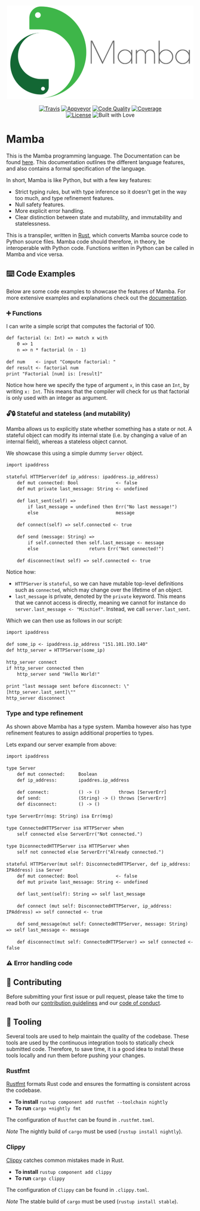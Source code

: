<link rel="shortcut icon" type="image/x-icon" href="image/logo.ico">

<p align="center">
    <img src="image/logo_text.png" height="250">
</p>

<p align="center">
    <a href="https://travis-ci.org/JSAbrahams/mamba/branches?branch=master"><img src="https://img.shields.io/travis/JSAbrahams/mamba/master.svg?style=for-the-badge&logo=linux" alt="Travis"/></a>
    <a href="https://ci.appveyor.com/project/JSAbrahams/mamba"><img src="https://img.shields.io/appveyor/ci/JSAbrahams/mamba/master.svg?style=for-the-badge&logo=windows" alt="Appveyor"/></a>
    <a href="https://app.codacy.com/project/JSAbrahams/mamba/dashboard"><img src="https://img.shields.io/codacy/grade/74944b486d444bf2b772e7311e9ae2f4.svg?style=for-the-badge" alt="Code Quality"/></a>
    <a href="https://codecov.io/gh/JSAbrahams/mamba"><img src="https://img.shields.io/codecov/c/github/JSAbrahams/mamba.svg?style=for-the-badge" alt="Coverage"/></a>
    <br>
    <a href="https://github.com/JSAbrahams/mamba/blob/master/LICENSE"><img src="https://img.shields.io/github/license/JSAbrahams/mamba.svg?style=for-the-badge" alt="License"/></a>
    <img src="https://img.shields.io/badge/Built%20with-%E2%99%A5-red.svg?style=for-the-badge" alt="Built with Love"/>
</p>

# Mamba

This is the Mamba programming language. 
The Documentation can be found [here](https://joelabrahams.nl/mamba_doc).
This documentation outlines the different language features, and also contains a formal specification of the language.

In short, Mamba is like Python, but with a few key features:
-   Strict typing rules, but with type inference so it doesn't get in the way too much, and type refinement features.
-   Null safety features.
-   More explicit error handling.
-   Clear distinction between state and mutability, and immutability and statelessness.

This is a transpiler, written in [Rust](https://www.rust-lang.org/), which converts Mamba source code to Python source files.
Mamba code should therefore, in theory, be interoperable with Python code.
Functions written in Python can be called in Mamba and vice versa.

## ⌨️ Code Examples

Below are some code examples to showcase the features of Mamba.
For more extensive examples and explanations check out the [documentation](https://joelabrahams.nl/mamba_doc).

### ➕ Functions

I can write a simple script that computes the factorial of 100.
```
def factorial (x: Int) => match x with
    0 => 1
    n => n * factorial (n - 1)

def num    <- input "Compute factorial: "
def result <- factorial num
print "Factorial [num] is: [result]"
```

Notice how here we specify the type of argument `x`, in this case an `Int`, by writing `x: Int`.
This means that the compiler will check for us that factorial is only used with an integer as argument.

### 🔓🔒 Stateful and stateless (and mutability)

Mamba allows us to explicitly state whether something has a state or not.
A stateful object can modify its internal state (i.e. by changing a value of an internal field), whereas a stateless object cannot.

We showcase this using a simple dummy `Server` object.
```
import ipaddress

stateful HTTPServer(def ip_address: ipaddress.ip_address)
    def mut connected: Bool              <- false
    def mut private last_message: String <- undefined

    def last_sent(self) =>
        if last_message = undefined then Err("No last message!")
        else                             message

    def connect(self) => self.connected <- true

    def send (message: String) => 
        if self.connected then self.last_message <- message
        else                   return Err("Not connected!")

    def disconnect(mut self) => self.connected <- true
```

Notice how:
-   `HTTPServer` is `stateful`, so we can have mutable top-level definitions such as `connected`, which may change over the lifetime of an object.
-   `last_message` is private, denoted by the `private` keyword.
    This means that we cannot access is directly, meaning we cannot for instance do `server.last_message <- "Mischief"`.
    Instead, we call `server.last_sent`.

Which we can then use as follows in our script:
```
import ipaddress

def some_ip <- ipaddress.ip_address "151.101.193.140"
def http_server = HTTPServer(some_ip)

http_server connect
if http_server connected then
    http_server send "Hello World!"

print "last message sent before disconnect: \"[http_server.last_sent]\""
http_server disconnect
```

### Type and type refinement

As shown above Mamba has a type system.
Mamba however also has type refinement features to assign additional properties to types.

Lets expand our server example from above:
```
import ipaddress

type Server 
    def mut connected:     Boolean
    def ip_address:        ipaddres.ip_address

    def connect:           () -> ()       throws [ServerErr]
    def send:              (String) -> () throws [ServerErr]
    def disconnect:        () -> ()

type ServerErr(msg: String) isa Err(msg)

type ConnectedHTTPServer isa HTTPServer when
    self connected else ServerErr("Not connected.")
    
type DiconnectedHTTPServer isa HTTPServer when
    self not connected else ServerErr("Already connected.")

stateful HTTPServer(mut self: DisconnectedHTTPServer, def ip_address: IPAddress) isa Server
    def mut connected: Bool              <- false
    def mut private last_message: String <- undefined

    def last_sent(self): String => self last_message

    def connect (mut self: DisconnectedHTTPServer, ip_address: IPAddress) => self connected <- true

    def send_message(mut self: ConnectedHTTPServer, message: String) => self last_message <- message

    def disconnect(mut self: ConnectedHTTPServer) => self connected <- false
```

### ⚠ Error handling code

## 👥 Contributing

Before submitting your first issue or pull request, please take the time to read both our [contribution guidelines](CONTRIBUTING.md) and our [code of conduct](CODE_OF_CONDUCT.md).

## 🔨 Tooling

Several tools are used to help maintain the quality of the codebase.
These tools are used by the continuous integration tools to statically check submitted code.
Therefore, to save time, it is a good idea to install these tools locally and run them before pushing your changes.

### Rustfmt

[Rustfmt](https://github.com/rust-lang/rustfmt) formats Rust code and ensures the formatting is consistent across the codebase.

-   **To install** `rustup component add rustfmt --toolchain nightly`
-   **To run** `cargo +nightly fmt`

The configuration of `Rustfmt` can be found in `.rustfmt.toml`.

*Note* The nightly build of `cargo` must be used (`rustup install nightly`).

### Clippy

[Clippy](https://github.com/rust-lang/rust-clippy) catches common mistakes made in Rust.

-   **To install** `rustup component add clippy`
-   **To run** `cargo clippy`

The configuration of `Clippy` can be found in `.clippy.toml`.

*Note* The stable build of `cargo` must be used (`rustup install stable`).
